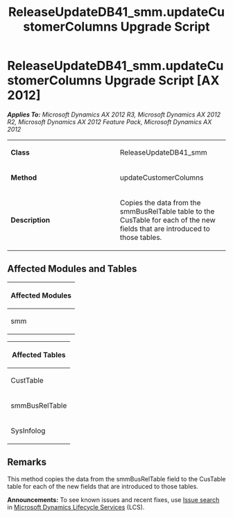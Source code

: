 ﻿---
title: ReleaseUpdateDB41_smm.updateCustomerColumns Upgrade Script
TOCTitle: ReleaseUpdateDB41_smm.updateCustomerColumns Upgrade Script
ms:assetid: d11952dd-dc3e-8818-2e60-19323d1f0056
ms:mtpsurl: https://msdn.microsoft.com/en-us/library/JJ686919(v=AX.60)
ms:contentKeyID: 49711369
ms.date: 05/18/2015
mtps_version: v=AX.60
---

# ReleaseUpdateDB41\_smm.updateCustomerColumns Upgrade Script [AX 2012]


_**Applies To:** Microsoft Dynamics AX 2012 R3, Microsoft Dynamics AX 2012 R2, Microsoft Dynamics AX 2012 Feature Pack, Microsoft Dynamics AX 2012_

<table>
<colgroup>
<col style="width: 50%" />
<col style="width: 50%" />
</colgroup>
<tbody>
<tr class="odd">
<td><p><strong>Class</strong></p></td>
<td><p>ReleaseUpdateDB41_smm</p></td>
</tr>
<tr class="even">
<td><p><strong>Method</strong></p></td>
<td><p>updateCustomerColumns</p></td>
</tr>
<tr class="odd">
<td><p><strong>Description</strong></p></td>
<td><p>Copies the data from the smmBusRelTable table to the CusTable for each of the new fields that are introduced to those tables.</p></td>
</tr>
</tbody>
</table>


## Affected Modules and Tables

<table>
<colgroup>
<col style="width: 100%" />
</colgroup>
<thead>
<tr class="header">
<th><p>Affected Modules</p></th>
</tr>
</thead>
<tbody>
<tr class="odd">
<td><p>smm</p></td>
</tr>
</tbody>
</table>


<table>
<colgroup>
<col style="width: 100%" />
</colgroup>
<thead>
<tr class="header">
<th><p>Affected Tables</p></th>
</tr>
</thead>
<tbody>
<tr class="odd">
<td><p>CustTable</p></td>
</tr>
<tr class="even">
<td><p>smmBusRelTable</p></td>
</tr>
<tr class="odd">
<td><p>SysInfolog</p></td>
</tr>
</tbody>
</table>


## Remarks

This method copies the data from the smmBusRelTable field to the CusTable table for each of the new fields that are introduced to those tables.

  
**Announcements:** To see known issues and recent fixes, use [Issue search](http://go.microsoft.com/fwlink/?linkid=389258) in [Microsoft Dynamics Lifecycle Services](http://go.microsoft.com/fwlink/?linkid=306505) (LCS).

